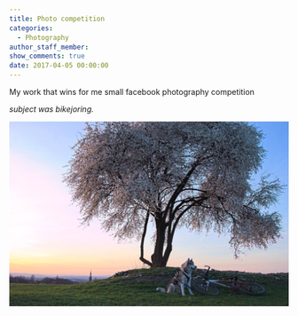 ```yaml
---
title: Photo competition
categories:
  - Photography
author_staff_member:
show_comments: true
date: 2017-04-05 00:00:00
---
```



My work that wins for me small facebook photography competition

*subject was bikejoring.*

![](/uploads/versions/12916255-10204564479231317-7248674827341159395-o---x----2048-1355x---.jpg)
